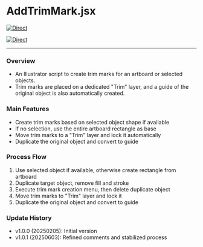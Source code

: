 # AddTrimMark.jsx

[![Direct](https://img.shields.io/badge/Direct%20Link-AddTrimMark.jsx-ffcc00.svg)](https://github.com/swwwitch/illustrator-scripts/blob/master/jsx/AddTrimMark.jsx)

[![Direct](https://img.shields.io/badge/Back%20to%20home-All%20scripts-cccccc.svg)](https://github.com/swwwitch/illustrator-scripts/blob/master/README.md)

---

### Overview

- An Illustrator script to create trim marks for an artboard or selected objects.
- Trim marks are placed on a dedicated "Trim" layer, and a guide of the original object is also automatically created.

### Main Features

- Create trim marks based on selected object shape if available
- If no selection, use the entire artboard rectangle as base
- Move trim marks to a "Trim" layer and lock it automatically
- Duplicate the original object and convert to guide

### Process Flow

1. Use selected object if available, otherwise create rectangle from artboard
2. Duplicate target object, remove fill and stroke
3. Execute trim mark creation menu, then delete duplicate object
4. Move trim marks to "Trim" layer and lock it
5. Duplicate the original object and convert to guide

### Update History

- v1.0.0 (20250205): Initial version
- v1.0.1 (20250603): Refined comments and stabilized process